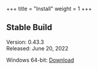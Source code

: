 +++
title = "Install"
weight = 1
+++

## Stable Build

Version: 0.43.3<br/>
Released: June 20, 2022

Windows 64-bit: [Download](/setup/BeefSetup_0_43_3.exe)

